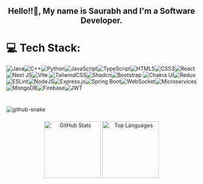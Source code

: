 ###

<h2 align="center">Hello!!👋, My name is Saurabh and I'm a Software Developer.</h2>

###

# 💻 Tech Stack:

![Java](https://img.shields.io/badge/java-%23ED8B00.svg?style=for-the-badge&logo=openjdk&logoColor=white)![C++](https://img.shields.io/badge/C++-%2300599C.svg?style=for-the-badge&logo=c%2B%2B&logoColor=white)![Python](https://img.shields.io/badge/python-%233776AB.svg?style=for-the-badge&logo=python&logoColor=white)![JavaScript](https://img.shields.io/badge/javascript-%23323330.svg?style=for-the-badge&logo=javascript&logoColor=%23F7DF1E)![TypeScript](https://img.shields.io/badge/typescript-%23007ACC.svg?style=for-the-badge&logo=typescript&logoColor=white)![HTML5](https://img.shields.io/badge/html5-%23E34F26.svg?style=for-the-badge&logo=html5&logoColor=white)![CSS3](https://img.shields.io/badge/css3-%231572B6.svg?style=for-the-badge&logo=css3&logoColor=white)![React](https://img.shields.io/badge/react-%2320232a.svg?style=for-the-badge&logo=react&logoColor=%2361DAFB)![Next JS](https://img.shields.io/badge/Next-black?style=for-the-badge&logo=next.js&logoColor=white)![Vite](https://img.shields.io/badge/vite-%23646CFF.svg?style=for-the-badge&logo=vite&logoColor=white)
![TailwindCSS](https://img.shields.io/badge/tailwindcss-%2338B2AC.svg?style=for-the-badge&logo=tailwind-css&logoColor=white)![Shadcn](https://img.shields.io/badge/Shadcn-000000?style=for-the-badge)![Bootstrap](https://img.shields.io/badge/bootstrap-%238511FA.svg?style=for-the-badge&logo=bootstrap&logoColor=white)
![Chakra UI](https://img.shields.io/badge/chakra-%2332C8CD.svg?style=for-the-badge&logo=chakraui&logoColor=white)![Redux](https://img.shields.io/badge/redux-%23593D88.svg?style=for-the-badge&logo=redux&logoColor=white)![ESLint](https://img.shields.io/badge/ESLint-4B32C3?style=for-the-badge&logo=eslint&logoColor=white)![NodeJS](https://img.shields.io/badge/node.js-6DA55F?style=for-the-badge&logo=node.js&logoColor=white)![Express.js](https://img.shields.io/badge/express.js-%23404d59.svg?style=for-the-badge&logo=express&logoColor=%2361DAFB)![Spring Boot](https://img.shields.io/badge/springboot-%236DB33F.svg?style=for-the-badge&logo=springboot&logoColor=white)![WebSocket](https://img.shields.io/badge/WebSocket-008080?style=for-the-badge&logo=websocket&logoColor=white)![Microservices](https://img.shields.io/badge/Microservices-%2300bcd4.svg?style=for-the-badge)![MongoDB](https://img.shields.io/badge/MongoDB-%234ea94b.svg?style=for-the-badge&logo=mongodb&logoColor=white)![Firebase](https://img.shields.io/badge/firebase-%23039BE5.svg?style=for-the-badge&logo=firebase)![JWT](https://img.shields.io/badge/JWT-black?style=for-the-badge&logo=JSON%20web%20tokens)

###

<br clear="both">

<!-- GitHub Snake Animation -->
<picture>
  <source media="(prefers-color-scheme: dark)" srcset="https://raw.githubusercontent.com/SaurabhRavte/SaurabhRavte/output/github-snake-dark.svg" />
  <source media="(prefers-color-scheme: light)" srcset="https://raw.githubusercontent.com/SaurabhRavte/SaurabhRavte/output/github-snake.svg" />
  <img alt="github-snake" src="https://raw.githubusercontent.com/SaurabhRavte/SaurabhRavte/output/github-snake.svg" />
</picture>

###

<div align="center">
  <img src="https://github-readme-stats.vercel.app/api?username=SaurabhRavte&hide_title=false&hide_rank=false&show_icons=true&include_all_commits=true&count_private=true&disable_animations=false&theme=dracula&locale=en&hide_border=false" height="150" alt="GitHub Stats" />
  <img src="https://github-readme-stats.vercel.app/api/top-langs?username=SaurabhRavte&locale=en&hide_title=false&layout=compact&card_width=320&langs_count=5&theme=dracula&hide_border=false" height="150" alt="Top Languages" />
</div>

###
